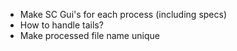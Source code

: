 - Make SC Gui's for each process (including specs)
- How to handle tails?
- Make processed file name unique
